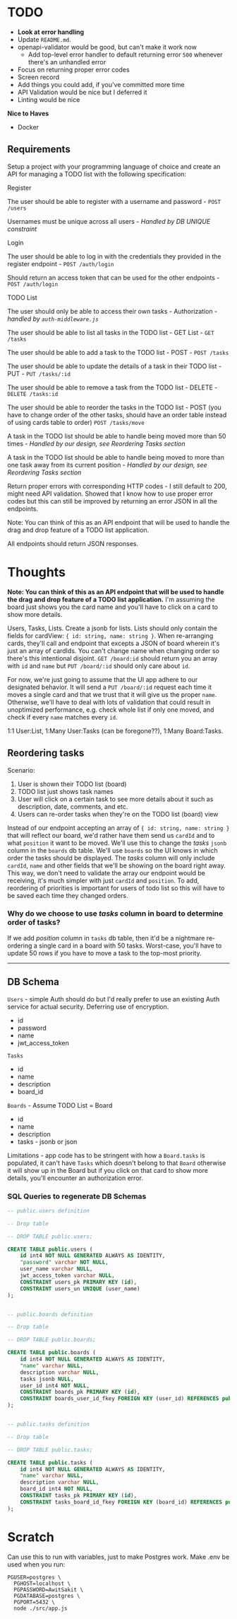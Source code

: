 # TODO
- **Look at error handling**
- Update `README.md`.
- openapi-validator would be good, but can't make it work now
  - Add top-level error handler to default returning error `500` whenever there's an unhandled error
- Focus on returning proper error codes
- Screen record
- Add things you could add, if you've committed more time
- API Validation would be nice but I deferred it
- Linting would be nice

**Nice to Haves**
- Docker

## Requirements
Setup a project with your programming language of choice and create an API for managing a TODO list with the following specification:

Register

The user should be able to register with a username and password - `POST /users`

Usernames must be unique across all users - *Handled by DB UNIQUE constraint*

Login

The user should be able to log in with the credentials they provided in the register endpoint - `POST /auth/login`

Should return an access token that can be used for the other endpoints - `POST /auth/login`

TODO List

The user should only be able to access their own tasks - Authorization - *handled by `auth-middleware.js`*

The user should be able to list all tasks in the TODO list - GET List - `GET /tasks`

The user should be able to add a task to the TODO list - POST - `POST /tasks`

The user should be able to update the details of a task in their TODO list - PUT - `PUT /tasks/:id`

The user should be able to remove a task from the TODO list - DELETE - `DELETE /tasks:id`

The user should be able to reorder the tasks in the TODO list - POST (you have to change order of the other tasks, should have an order table instead of using cards table to order) `POST /tasks/move`

A task in the TODO list should be able to handle being moved more than 50 times - *Handled by our design, see Reordering Tasks section*

A task in the TODO list should be able to handle being moved to more than one task away from its current position - *Handled by our design, see Reordering Tasks section*

Return proper errors with corresponding HTTP codes - I still default to 200, might need API validation. Showed that I know how to use proper error codes but this can still be improved by returning an error JSON in all the endpoints.

Note: You can think of this as an API endpoint that will be used to handle the drag and drop feature of a TODO list application.

All endpoints should return JSON responses.
# Thoughts
**Note: You can think of this as an API endpoint that will be used to handle the drag and drop feature of a TODO list application.** I'm assuming the board just shows you the card name and you'll have to click on a card to show more details.

Users, Tasks, Lists. Create a jsonb for lists. Lists should only contain the fields for cardView: `{ id: string, name: string }`. When re-arranging cards, they'll call and endpoint that excepts a JSON of board wherein it's just an array of cardIds. You can't change name when changing order so there's this intentional disjoint. `GET /board:id` should return you an array with `id` and `name` but `PUT /board/:id` should only care about `id`.

For now, we're just going to assume that the UI app adhere to our designated behavior. It will send a `PUT /board/:id` request each time it moves a single card and that we trust that it will give us the proper `name`. Otherwise, we'll have to deal with lots of validation that could result in unoptimized performance, e.g. check whole list if only one moved, and check if every `name` matches every `id`.

1:1 User:List, 1:Many User:Tasks (can be foregone??), 1:Many Board:Tasks.

## Reordering tasks
Scenario:
1. User is shown their TODO list (board)
2. TODO list just shows task names
3. User will click on a certain task to see more details about it such as description, date, comments, and etc.
4. Users can re-order tasks when they're on the TODO list (board) view

Instead of our endpoint accepting an array of `{ id: string, name: string }` that will reflect our board, we'd rather have them send us `cardId` and to what `position` it want to be moved. We'll use this to change the *tasks* `jsonb` column in the `boards` db table. We'll use `boards` so the UI knows in which order the tasks should be displayed. The *tasks* column will only include `cardId`, `name` and other fields that we'll be showing on the board right away. This way, we don't need to validate the array our endpoint would be receiving, it's much simpler with just `cardId` and `position`. To add, reordering of priorities is important for users of todo list so this will have to be saved each time they changed orders.

### Why do we choose to use *tasks* column in board to determine order of tasks?
If we add *position* column in `tasks` db table, then it'd be a nightmare re-ordering a single card in a board with 50 tasks. Worst-case, you'll have to update 50 rows if you have to move a task to the top-most priority.

---
## DB Schema
`Users` - simple Auth should do but I'd really prefer to use an existing Auth service for actual security. Deferring use of encryption.
- id
- password
- name
- jwt_access_token

`Tasks`
- id
- name
- description
- board_id

`Boards` - Assume TODO List = Board
- id
- name
- description
- tasks - jsonb or json

Limitations - app code has to be stringent with how a `Board.tasks` is populated, it can't have `Tasks` which doesn't belong to that `Board` otherwise it will show up in the Board but if you click on that card to show more details, you'll encounter an authorization error.

### SQL Queries to regenerate DB Schemas
```sql
-- public.users definition

-- Drop table

-- DROP TABLE public.users;

CREATE TABLE public.users (
	id int4 NOT NULL GENERATED ALWAYS AS IDENTITY,
	"password" varchar NOT NULL,
	user_name varchar NULL,
	jwt_access_token varchar NULL,
	CONSTRAINT users_pk PRIMARY KEY (id),
	CONSTRAINT users_un UNIQUE (user_name)
);


-- public.boards definition

-- Drop table

-- DROP TABLE public.boards;

CREATE TABLE public.boards (
	id int4 NOT NULL GENERATED ALWAYS AS IDENTITY,
	"name" varchar NULL,
	description varchar NULL,
	tasks jsonb NULL,
	user_id int4 NOT NULL,
	CONSTRAINT boards_pk PRIMARY KEY (id),
	CONSTRAINT boards_user_id_fkey FOREIGN KEY (user_id) REFERENCES public.users(id)
);


-- public.tasks definition

-- Drop table

-- DROP TABLE public.tasks;

CREATE TABLE public.tasks (
	id int4 NOT NULL GENERATED ALWAYS AS IDENTITY,
	"name" varchar NULL,
	description varchar NULL,
	board_id int4 NOT NULL,
	CONSTRAINT tasks_pk PRIMARY KEY (id),
	CONSTRAINT tasks_board_id_fkey FOREIGN KEY (board_id) REFERENCES public.boards(id)
);
```

# Scratch
Can use this to run with variables, just to make Postgres work. Make .env be used when you run:
```
PGUSER=postgres \
  PGHOST=localhost \
  PGPASSWORD=AwitSakit \
  PGDATABASE=postgres \
  PGPORT=5432 \
  node ./src/app.js
```